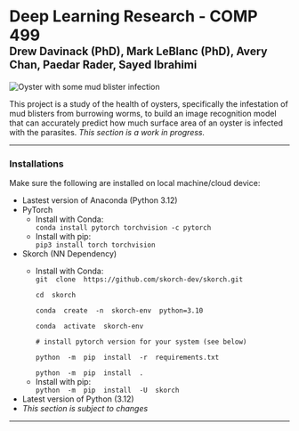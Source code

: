 # Deep Learning Research - COMP 499<br><sub><sup>Drew Davinack (PhD), Mark LeBlanc (PhD), Avery Chan, Paedar Rader, Sayed Ibrahimi</sup></sub>

![Oyster with some mud blister infection](./master/static_images/Aug9.png)

<p>This project is a study of the health of oysters, specifically the infestation of mud blisters from burrowing worms, to build an image recognition model that can accurately predict how much surface area of an oyster is infected with the parasites. <em>This section is a work in progress.</em></p>

---

### Installations
<p>Make sure the following are installed on local machine/cloud device:</p>
<ul>
<li>Lastest version of Anaconda (Python 3.12)</li>
<li>PyTorch
<ul>
<li>Install with Conda:</li>
<code>conda install pytorch torchvision -c pytorch</code>
<li>Install with pip:</li>
<code>pip3 install torch torchvision</code>
</ul>
</li>
<li>Skorch (NN Dependency)</li>
<ul>
<li>Install with Conda:</li>
<code>git  clone  https://github.com/skorch-dev/skorch.git<br>
cd  skorch<br>
conda  create  -n  skorch-env  python=3.10<br>
conda  activate  skorch-env<br>
# install pytorch version for your system (see below)<br>
python  -m  pip  install  -r  requirements.txt<br>
python  -m  pip  install  .</code>
<li>Install with pip:</li>
<code>python  -m  pip  install  -U  skorch</code>
</ul>
<li>Latest version of Python (3.12)</li>
<li><em>This section is subject to changes</em></li>
</ul>

---

